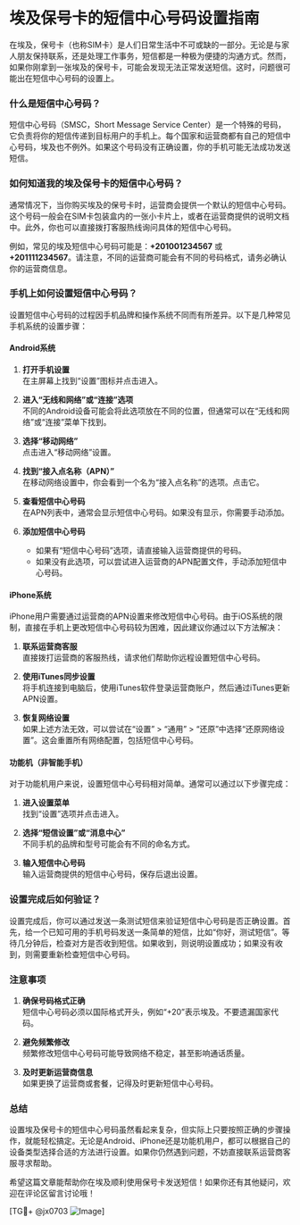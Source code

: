 # 埃及保号卡的短信中心号码设置指南

在埃及，保号卡（也称SIM卡）是人们日常生活中不可或缺的一部分。无论是与家人朋友保持联系，还是处理工作事务，短信都是一种极为便捷的沟通方式。然而，如果你刚拿到一张埃及的保号卡，可能会发现无法正常发送短信。这时，问题很可能出在短信中心号码的设置上。

### 什么是短信中心号码？

短信中心号码（SMSC，Short Message Service Center）是一个特殊的号码，它负责将你的短信传递到目标用户的手机上。每个国家和运营商都有自己的短信中心号码，埃及也不例外。如果这个号码没有正确设置，你的手机可能无法成功发送短信。

### 如何知道我的埃及保号卡的短信中心号码？

通常情况下，当你购买埃及的保号卡时，运营商会提供一个默认的短信中心号码。这个号码一般会在SIM卡包装盒内的一张小卡片上，或者在运营商提供的说明文档中。此外，你也可以直接拨打客服热线询问具体的短信中心号码。

例如，常见的埃及短信中心号码可能是：**+201001234567** 或 **+201111234567**。请注意，不同的运营商可能会有不同的号码格式，请务必确认你的运营商信息。

### 手机上如何设置短信中心号码？

设置短信中心号码的过程因手机品牌和操作系统不同而有所差异。以下是几种常见手机系统的设置步骤：

#### Android系统

1. **打开手机设置**  
   在主屏幕上找到“设置”图标并点击进入。

2. **进入“无线和网络”或“连接”选项**  
   不同的Android设备可能会将此选项放在不同的位置，但通常可以在“无线和网络”或“连接”菜单下找到。

3. **选择“移动网络”**  
   点击进入“移动网络”设置。

4. **找到“接入点名称（APN）”**  
   在移动网络设置中，你会看到一个名为“接入点名称”的选项。点击它。

5. **查看短信中心号码**  
   在APN列表中，通常会显示短信中心号码。如果没有显示，你需要手动添加。

6. **添加短信中心号码**  
   - 如果有“短信中心号码”选项，请直接输入运营商提供的号码。
   - 如果没有此选项，可以尝试进入运营商的APN配置文件，手动添加短信中心号码。

#### iPhone系统

iPhone用户需要通过运营商的APN设置来修改短信中心号码。由于iOS系统的限制，直接在手机上更改短信中心号码较为困难，因此建议你通过以下方法解决：

1. **联系运营商客服**  
   直接拨打运营商的客服热线，请求他们帮助你远程设置短信中心号码。

2. **使用iTunes同步设置**  
   将手机连接到电脑后，使用iTunes软件登录运营商账户，然后通过iTunes更新APN设置。

3. **恢复网络设置**  
   如果上述方法无效，可以尝试在“设置” > “通用” > “还原”中选择“还原网络设置”。这会重置所有网络配置，包括短信中心号码。

#### 功能机（非智能手机）

对于功能机用户来说，设置短信中心号码相对简单。通常可以通过以下步骤完成：

1. **进入设置菜单**  
   找到“设置”选项并点击进入。

2. **选择“短信设置”或“消息中心”**  
   不同手机的品牌和型号可能会有不同的命名方式。

3. **输入短信中心号码**  
   输入运营商提供的短信中心号码，保存后退出设置。

### 设置完成后如何验证？

设置完成后，你可以通过发送一条测试短信来验证短信中心号码是否正确设置。首先，给一个已知可用的手机号码发送一条简单的短信，比如“你好，测试短信”。等待几分钟后，检查对方是否收到短信。如果收到，则说明设置成功；如果没有收到，则需要重新检查短信中心号码。

### 注意事项

1. **确保号码格式正确**  
   短信中心号码必须以国际格式开头，例如“+20”表示埃及。不要遗漏国家代码。

2. **避免频繁修改**  
   频繁修改短信中心号码可能导致网络不稳定，甚至影响通话质量。

3. **及时更新运营商信息**  
   如果更换了运营商或套餐，记得及时更新短信中心号码。

### 总结

设置埃及保号卡的短信中心号码虽然看起来复杂，但实际上只要按照正确的步骤操作，就能轻松搞定。无论是Android、iPhone还是功能机用户，都可以根据自己的设备类型选择合适的方法进行设置。如果你仍然遇到问题，不妨直接联系运营商客服寻求帮助。

希望这篇文章能帮助你在埃及顺利使用保号卡发送短信！如果你还有其他疑问，欢迎在评论区留言讨论哦！

[TG💪+ @jx0703 ![Image](https://github.com/user-attachments/assets/dbca1d08-cadb-493c-b0ec-ad6f7a83f270)]